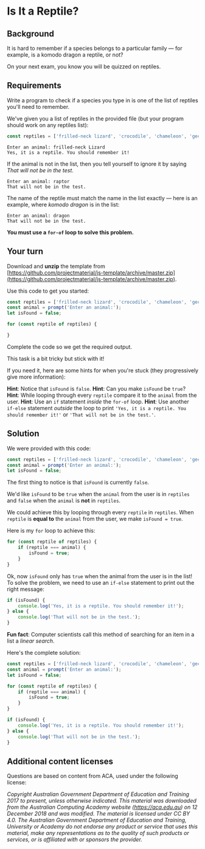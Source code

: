 # Is It a Reptile? 

## Background
It is hard to remember if a species belongs to a particular family — for example, is a komodo dragon a reptile, or not?

On your next exam, you know you will be quizzed on reptiles.

## Requirements
Write a program to check if a species you type in is one of the list of reptiles you'll need to remember.

We've given you a list of reptiles in the provided file (but your program should work on any reptiles list):

```javascript
const reptiles = ['frilled-neck lizard', 'crocodile', 'chameleon', 'gecko', 'iguana', 'komodo dragon'];
```

```text
Enter an animal: frilled-neck Lizard
Yes, it is a reptile. You should remember it!
```

If the animal is not in the list, then you tell yourself to ignore it by saying *That will not be in the test*.

```text
Enter an animal: raptor
That will not be in the test.
```

The name of the reptile must match the name in the list exactly — here is an example, where *komodo dragon* is in the list:

```text
Enter an animal: dragon
That will not be in the test.
```

**You must use a `for-of` loop to solve this problem.**

## Your turn
Download and **unzip** the template from [https://github.com/projectmaterial/js-template/archive/master.zip](https://github.com/projectmaterial/js-template/archive/master.zip).

Use this code to get you started:

```javascript
const reptiles = ['frilled-neck lizard', 'crocodile', 'chameleon', 'gecko', 'iguana', 'komodo dragon'];
const animal = prompt('Enter an animal:');
let isFound = false;

for (const reptile of reptiles) {

}
```

Complete the code so we get the required output.

This task is a bit tricky but stick with it!

If you need it, here are some hints for when you're stuck (they progressively give more information):

**Hint**: Notice that `isFound` is `false`.
**Hint**: Can you make `isFound` be `true`?
**Hint**: While looping through every `reptile` compare it to the `animal` from the user.
**Hint**: Use an `if` statement *inside* the `for-of` loop.
**Hint**: Use another `if-else` statement *outside* the loop to print `'Yes, it is a reptile. You should remember it!'` or `'That will not be in the test.'`.

## Solution
We were provided with this code:

```javascript
const reptiles = ['frilled-neck lizard', 'crocodile', 'chameleon', 'gecko', 'iguana', 'komodo dragon'];
const animal = prompt('Enter an animal:');
let isFound = false;
```

The first thing to notice is that `isFound` is currently `false`.

We'd like `isFound` to be `true` when the `animal` from the user is in `reptiles` and `false` when the `animal` is **not** in `reptiles`.

We could achieve this by looping through every `reptile` in `reptiles`. When `reptile` is **equal to** the `animal` from the user, we make `isFound = true`.

Here is my `for` loop to achieve this:
```javascript
for (const reptile of reptiles) {
    if (reptile === animal) {
        isFound = true;
    }
}
```

Ok, now `isFound` only has `true` when the animal from the user is in the list! To solve the problem, we need to use an `if-else` statement to print out the right message:
```javascript
if (isFound) {
    console.log('Yes, it is a reptile. You should remember it!');
} else {
    console.log('That will not be in the test.');
}
```

**Fun fact**: Computer scientists call this method of searching for an item in a list a *linear search*.

Here's the complete solution:

```javascript
const reptiles = ['frilled-neck lizard', 'crocodile', 'chameleon', 'gecko', 'iguana', 'komodo dragon'];
const animal = prompt('Enter an animal:');
let isFound = false;

for (const reptile of reptiles) {
    if (reptile === animal) {
        isFound = true;
    }
}

if (isFound) {
    console.log('Yes, it is a reptile. You should remember it!');
} else {
    console.log('That will not be in the test.');
}
```

## Additional content licenses
Questions are based on content from ACA, used under the following license:

*Copyright Australian Government Department of Education and Training 2017 to present, unless otherwise indicated. This material was downloaded from the Australian Computing Academy website (https://aca.edu.au) on 12 December 2018 and was modified. The material is licensed under CC BY 4.0. The Australian Government Department of Education and Training, University or Academy do not endorse any product or service that uses this material, make any representations as to the quality of such products or services, or is affiliated with or sponsors the provider.*
